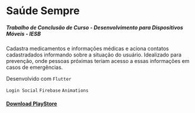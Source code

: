 # Saúde Sempre

##### Trabalho de Conclusão de Curso - Desenvolvimento para Dispositivos Móveis - IESB

Cadastra medicamentos e informações médicas e aciona contatos cadastradados informando sobre a situação do usuário.
Idealizado para prevenção, onde pessoas próximas teriam acesso a essas informações em casos de emergências.

Desenvolvido com `Flutter`

`Login Social`
`Firebase`
`Animations`

#### [Download PlayStore](https://play.google.com/store/apps/details?id=com.saude_sempre)
